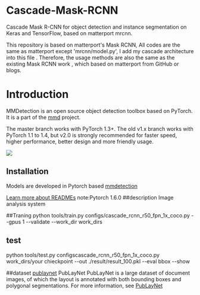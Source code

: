 
Cascade-Mask-RCNN
====
Cascade Mask R-CNN for object detection and instance segmentation on Keras and TensorFlow, based on matterport mrcnn.

This repository is based on matterport's Mask RCNN, All codes are the same as matterport except 'mrcnn/model.py', I add my cascade architecture into this file . Therefore, the usage methods are also the same as the existing Mask RCNN work , which based on matterport from GitHub or blogs.
# Introduction

MMDetection is an open source object detection toolbox based on PyTorch. It is a part of the [mmd](https://openmmlab.com/) project.

The master branch works with PyTorch 1.3+. The old v1.x branch works with PyTorch 1.1 to 1.4, but v2.0 is strongly recommended for faster speed, higher performance, better design and more friendly usage.

![](https://user-images.githubusercontent.com/55383946/122695383-cb122200-d272-11eb-8aab-7e6e8fd95004.png)

## Installation
Models are developed in Pytorch based [mmdetection](https://github.com/open-mmlab/mmdetection) 

[Learn more about READMEs](https://help.github.com/en/articles/about-readmes)
note:Pytorch 1.6.0
##description
Image analysis system

##Traning
python tools/train.py configs/cascade_rcnn_r50_fpn_1x_coco.py --gpus 1 --validate --work_dir work_dirs




## test
python tools/test.py configscascade_rcnn_r50_fpn_1x_coco.py work_dirs/your chieckpoint --out ./result/result_100.pkl --eval bbox --show


##dataset
[publaynet](https://github.com/phamquiluan/PubLayNet)
PubLayNet
PubLayNet is a large dataset of document images, of which the layout is annotated with both bounding boxes and polygonal segmentations. For more information, see [PubLayNet](https://github.com/ibm-aur-nlp/PubLayNet)


